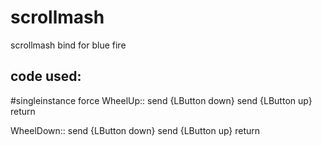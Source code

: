 # scrollmash
scrollmash bind for blue fire

code used:
--------
#singleinstance force
WheelUp::
send {LButton down}
send {LButton up}
return

WheelDown::
send {LButton down}
send {LButton up}
return
